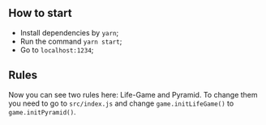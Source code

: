 ## How to start

- Install dependencies by `yarn`;
- Run the command `yarn start`;
- Go to `localhost:1234`;

## Rules

Now you can see two rules here: Life-Game and Pyramid. To change them you need to go to `src/index.js` and change `game.initLifeGame()` to `game.initPyramid()`.
